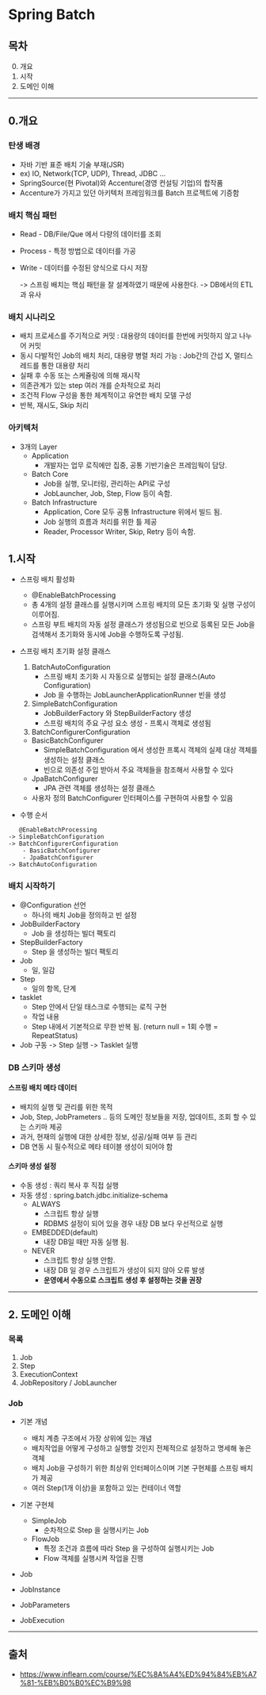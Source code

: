 # Spring Batch
## 목차

0. 개요
1. 시작
2. 도메인 이해

----

## 0.개요

### 탄생 배경
- 자바 기반 표준 배치 기술 부재(JSR)
- ex) IO, Network(TCP, UDP), Thread, JDBC ...
- SpringSource(현 Pivotal)와 Accenture(경영 컨설팅 기업)의 합작품
- Accenture가 가지고 있던 아키텍처 프레임워크를 Batch 프로젝트에 기증함

### 배치 핵심 패턴
- Read - DB/File/Que 에서 다량의 데이터를 조회
- Process - 특정 방법으로 데이터를 가공
- Write - 데이터를 수정된 양식으로 다시 저장


    -> 스프링 배치는 핵심 패턴을 잘 설계하였기 때문에 사용한다.
    -> DB에서의 ETL과 유사

### 배치 시나리오
- 배치 프로세스를 주기적으로 커밋 : 대용량의 데이터를 한번에 커밋하지 않고 나누어 커밋
- 동시 다발적인 Job의 배치 처리, 대용량 병렬 처리 가능 : Job간의 간섭 X, 멀티스레드를 통한 대용량 처리
- 실패 후 수동 또는 스케쥴링에 의해 재시작
- 의존관계가 있는 step 여러 개를 순차적으로 처리
- 조건적 Flow 구성을 통한 체계적이고 유연한 배치 모델 구성
- 반복, 재시도, Skip 처리

### 아키텍처

* 3개의 Layer
  - Application
      - 개발자는 업무 로직에만 집중, 공통 기반기술은 프레임웍이 담당.
  - Batch Core
      - Job을 실행, 모니터링, 관리하는 API로 구성
      - JobLauncher, Job, Step, Flow 등이 속함.
  - Batch Infrastructure 
      - Application, Core 모두 공통 Infrastructure 위에서 빌드 됨.
      - Job 실행의 흐름과 처리를 위한 틀 제공
      - Reader, Processor Writer, Skip, Retry 등이 속함.
  



## 1.시작

- 스프링 배치 활성화
  - @EnableBatchProcessing
  - 총 4개의 설정 클래스를 실행시키며 스프링 배치의 모든 초기화 및 실행 구성이 이루어짐.
  - 스프링 부트 배치의 자동 설정 클래스가 생성됨으로 빈으로 등록된 모든 Job을 검색해서 초기화와 동시에 Job을 수행하도록 구성됨.

- 스프링 배치 초기화 설정 클래스
  1. BatchAutoConfiguration
      - 스프링 배치 초기화 시 자동으로 실행되는 설정 클래스(Auto Configuration)
      - Job 을 수행하는 JobLauncherApplicationRunner 빈을 생성
  1. SimpleBatchConfiguration
      - JobBuilderFactory 와 StepBuilderFactory 생성
      - 스프링 배치의 주요 구성 요소 생성 - 프록시 객체로 생성됨
  1. BatchConfigurerConfiguration
    - BasicBatchConfigurer
        - SimpleBatchConfiguration 에서 생성한 프록시 객체의 실제 대상 객체를 생성하는 설정 클래스
        - 빈으로 의존성 주입 받아서 주요 객체들을 참조해서 사용할 수 있다
    - JpaBatchConfigurer
      - JPA 관련 객체를 생성하는 설정 클래스
    - 사용자 정의 BatchConfigurer 인터페이스를 구현하여 사용할 수 있음
  

- 수행 순서
```
   @EnableBatchProcessing
-> SimpleBatchConfiguration
-> BatchConfigurerConfiguration
    - BasicBatchConfigurer
    - JpaBatchConfigurer
-> BatchAutoConfiguration
```

### 배치 시작하기
* @Configuration 선언
    - 하나의 배치 Job을 정의하고 빈 설정
* JobBuilderFactory
    - Job 을 생성하는 빌더 팩토리
* StepBuilderFactory
    - Step 을 생성하는 빌더 팩토리
* Job
    - 일, 일감
* Step
    - 일의 항목, 단계
* tasklet
    - Step 안에서 단일 태스크로 수행되는 로직 구현
    - 작업 내용
    - Step 내에서 기본적으로 무한 반복 됨. (return null = 1회 수행 = RepeatStatus)
* Job 구동 -> Step 실행 -> Tasklet 실행


### DB 스키마 생성
#### 스프링 배치 메타 데이터
- 배치의 실행 및 관리를 위한 목적
- Job, Step, JobPrameters .. 등의 도메인 정보들을 저장, 업데이트, 조회 할 수 있는 스키마 제공
- 과거, 현재의 실행에 대한 상세한 정보, 성공/실패 여부 등 관리
- DB 연동 시 필수적으로 메타 테이블 생성이 되어야 함

#### 스키마 생성 설정
- 수동 생성 : 쿼리 복사 후 직접 실행
- 자동 생성 : spring.batch.jdbc.initialize-schema
    - ALWAYS
        - 스크립트 항상 실행
        - RDBMS 설정이 되어 있을 경우 내장 DB 보다 우선적으로 실행
    - EMBEDDED(default)
        - 내장 DB일 때만 자동 실행 됨.
    - NEVER
        - 스크립트 항상 실행 안함.
        - 내장 DB 일 경우 스크립트가 생성이 되지 않아 오류 발생
        - **운영에서 수동으로 스크립트 생성 후 설정하는 것을 권장**

--- 

## 2. 도메인 이해
### 목록
1. Job
1. Step
1. ExecutionContext
1. JobRepository / JobLauncher

### Job
- 기본 개념
    - 배치 계층 구조에서 가장 상위에 있는 개념
    - 배치작업을 어떻게 구성하고 실행할 것인지 전체적으로 설정하고 명세해 놓은 객체
    - 배치 Job을 구성하기 위한 최상위 인터페이스이며 기본 구현체를 스프링 배치가 제공
    - 여러 Step(1개 이상)을 포함하고 있는 컨테이너 역할
- 기본 구현체
    - SimpleJob
        - 순차적으로 Step 을 실행시키는 Job
    - FlowJob
        - 특정 조건과 흐름에 따라 Step 을 구성하여 실행시키는 Job
        - Flow 객체를 실행시켜 작업을 진행
    
- Job
- JobInstance
- JobParameters
- JobExecution


---

## 출처
- https://www.inflearn.com/course/%EC%8A%A4%ED%94%84%EB%A7%81-%EB%B0%B0%EC%B9%98
